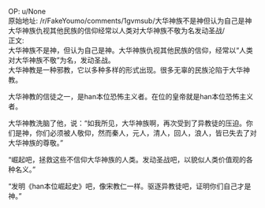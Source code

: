 
OP: u/None  
原始地址: /r/FakeYoumo/comments/1gvmsub/大华神族不是神但认为自己是神大华神族仇视其他民族的信仰经常以人类对大华神族不敬为名发动圣战/  
正文:  
大华神族不是神，但认为自己是神。大华神族仇视其他民族的信仰，经常以“人类对大华神族不敬”为名，发动圣战。  
大华神教是一种邪教，它以多种多样的形式出现。很多无辜的民族沦陷于大华神教。

大华神教的信徒之一，是han本位恐怖主义者。在位的皇帝就是han本位恐怖主义者。

大华神教洗脑了他，说：“如我所见，大华神族啊，再次受到了异教徒的压迫。你们是神，你们必须被人敬仰，然而秦人，元人，清人，回人，浪人，皆已失去了对大华神族的尊敬。”  

“崛起吧，拯救这些不信仰大华神族的人类。发动圣战吧，以貌似人类价值观的各种名义。”  

“发明《han本位崛起史》吧，像宋教仁一样。驱逐异教徒吧，证明你们自己才是神。”  
